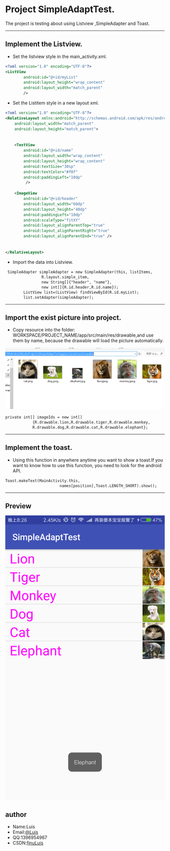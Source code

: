# Project SimpleAdaptTest.
The project is testing about using Listview ,SimpleAdapter and Toast.

---
## Implement the Listview.

* Set the listview style in the main_activity.xml.
 
```xml
<?xml version="1.0" encoding="UTF-8"?>
<ListView
        android:id="@+id/myList"
        android:layout_height="wrap_content"
        android:layout_width="match_parent"
        />
```
* Set the Listitem style in a new layout xml.
```xml
<?xml version="1.0" encoding="UTF-8"?>
<RelativeLayout xmlns:android="http://schemas.android.com/apk/res/android"
    android:layout_width="match_parent"
    android:layout_height="match_parent">


    <TextView
        android:id="@+id/name"
        android:layout_width="wrap_content"
        android:layout_height="wrap_content"
        android:textSize="30sp"
        android:textColor="#f0f"
        android:paddingLeft="10dp"
         />

    <ImageView
        android:id="@+id/header"
        android:layout_width="60dp"
        android:layout_height="40dp"
        android:paddingLeft="10dp"
        android:scaleType="fitXY"
        android:layout_alignParentTop="true"
        android:layout_alignParentRight="true"
        android:layout_alignParentEnd="true" />


</RelativeLayout>
```

* Import the data into Listview.

```Android
 SimpleAdapter simpleAdapter = new SimpleAdapter(this, listItems,
                R.layout.simple_item,
                new String[]{"header", "name"},
                new int[]{R.id.header,R.id.name});
        ListView list=(ListView) findViewById(R.id.myList);
        list.setAdapter(simpleAdapter);
```
---

## Import the exist picture into project.

* Copy resource into the folder: WORKSPACE/PROJECT_NAME/app/src/main/res/drawable,and use them by name,
     because the drawable will load the picture automatically. 

![path to workspace](path.png)
```Android
private int[] imageIds = new int[]
            {R.drawable.lion,R.drawable.tiger,R.drawable.monkey,
            R.drawable.dog,R.drawable.cat,R.drawable.elephant};
```

---

## Implement the toast.

* Using this function in anywhere anytime you want to show a toast.If you want to know 
    how to use this function, you need to look for the android API.

```Android
Toast.makeText(MainActivity.this,
                        names[position],Toast.LENGTH_SHORT).show();
```

---
## Preview
![The result of project](result.png)

## author
* Name:Luis
* Email:[@Luis](1396954967@qq.com)
* QQ:1396954967
* CSDN:[fjnuLuis](http://blog.csdn.net/lin_13969)
